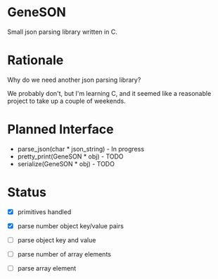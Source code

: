 # GeneSON

Small json parsing library written in C.

# Rationale

Why do we need another json parsing library?

We probably don't, but I'm learning C, and it seemed like a reasonable project to take up a couple of weekends.

# Planned Interface

- parse_json(char * json_string) - In progress
- pretty_print(GeneSON * obj) - TODO
- serialize(GeneSON * obj) - TODO

# Status

- [x] primitives handled
- [x] parse number object key/value pairs
- [ ] parse object key and value
- [ ] parse number of array elements
- [ ] parse array element

